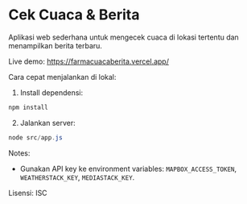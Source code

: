 # Cek Cuaca & Berita

Aplikasi web sederhana untuk mengecek cuaca di lokasi tertentu dan menampilkan berita terbaru.

Live demo: https://farmacuacaberita.vercel.app/

Cara cepat menjalankan di lokal:
1. Install dependensi:
```powershell
npm install
```

2. Jalankan server:

```powershell
node src/app.js
```

Notes:
- Gunakan API key ke environment variables: `MAPBOX_ACCESS_TOKEN`, `WEATHERSTACK_KEY`, `MEDIASTACK_KEY`.

Lisensi: ISC

